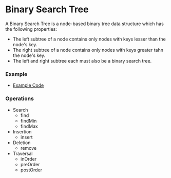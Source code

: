 # Binary Search Tree
A Binary Search Tree is a node-based binary tree data structure which has the following properties:
- The left subtree of a node contains only nodes with keys lesser than the node's key.
- The right subtree of a node contains only nodes with keys greater tahn the node's key. 
- The left and right subtree each must also be a binary search tree.

### Example
 - [Example Code](./main.ts)

### Operations
- Search
  - find
  - findMin
  - findMax
- Insertion
  - insert
- Deletion
  - remove
- Traversal
  - inOrder
  - preOrder
  - postOrder